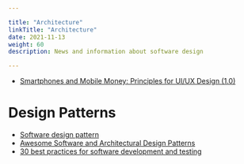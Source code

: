 ```yaml
---

title: "Architecture"  
linkTitle: "Architecture"  
date: 2021-11-13  
weight: 60  
description: News and information about software design

---
```


* [Smartphones and Mobile Money: Principles for UI/UX Design (1.0)](https://www.cgap.org/research/slide-deck/smartphones-and-mobile-money-principles-uiux-design-10)

# Design Patterns

* [Software design pattern](https://en.wikipedia.org/wiki/Software_design_pattern)
* [Awesome Software and Architectural Design Patterns](https://github.com/DovAmir/awesome-design-patterns)
* [30 best practices for software development and testing](https://opensource.com/article/17/5/30-best-practices-software-development-and-testing)
